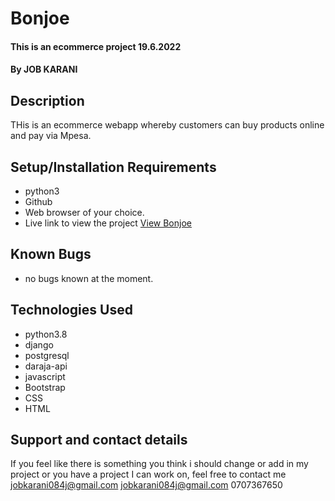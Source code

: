 # Bonjoe
#### This is an ecommerce project  19.6.2022
#### By **JOB KARANI**
## Description
THis is an ecommerce webapp whereby customers can buy products online and pay via Mpesa.
## Setup/Installation Requirements
* python3
* Github
* Web browser of your choice.
* Live link to view the project <a href="">View Bonjoe</a>
## Known Bugs
* no bugs known at the moment. 
## Technologies Used
* python3.8
* django
* postgresql
* daraja-api
* javascript
* Bootstrap 
* CSS 
* HTML
## Support and contact details
If you feel like there is something you think i should change or add in my project or you have a project I can work on, feel free to contact me jobkarani084j@gmail.com <a href="jobkarani084j@gmail.com ">jobkarani084j@gmail.com </a>0707367650